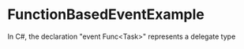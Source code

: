 # FunctionBasedEventExample
In C#, the declaration "event Func&lt;Task>" represents a delegate type
